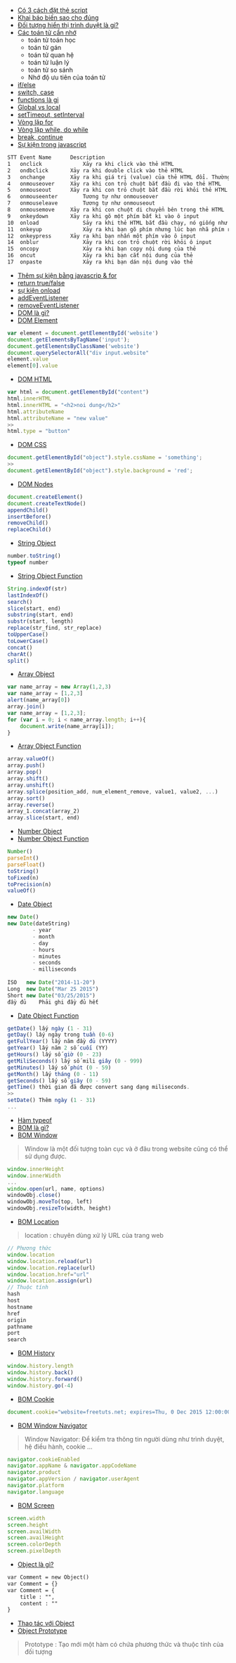 - [Có 3 cách đặt thẻ script](https://trello.com/c/5sm3mWW3/4-js-javascript-l%C3%A0-g%C3%AC-1)
- [Khai báo biến sao cho đúng](https://trello.com/c/tr412o82/5-js-khai-b%C3%A1o-bi%E1%BA%BFn-2)
- [Đối tượng hiển thị trình duyệt là gi?](https://trello.com/c/6sVHyEg7/6-js-h%C3%A0m-alert-confirm-v%C3%A0-prompt-3)
- [Các toán tử cần nhớ](https://trello.com/c/NTktUUCX/7-js-các-toán-tử-4)
    + toán tử toán học
    + toán tử gán
    + toán tử quan hệ
    + toán tử luận lý
    + toán tử so sánh
    + Nhớ độ ưu tiên của toán tử
- [if/else](https://trello.com/c/lGeiSt5C/8-js-l%E1%BB%87nh-if-else-5)
- [switch, case](https://trello.com/c/2BwQc2qC/9-js-l%E1%BB%87nh-switch-case-6)
- [functions là gi](https://trello.com/c/SduJ3Qwi/10-js-function-7)
- [Global vs local](https://trello.com/c/OAP3LT1j/11-js-biến-toàn-cục-và-cục-bộ-8)
- [setTimeout, setInterval](https://trello.com/c/PxctX5sT/14-js-settimeout-setinterval-11)
- [Vòng lặp for](https://trello.com/c/gWdye63t/15-js-vòng-lặp-for-12)
- [Vòng lặp while, do while](https://trello.com/c/pDQ9C9GU/16-js-v%C3%B2ng-l%E1%BA%B7p-while-do-while-13)
- [break, continue](https://trello.com/c/qo6IcEVI/17-js-l%E1%BB%87nh-break-continue-14)
- [Sự kiện trong javascript](https://trello.com/c/NsMWxLHg/18-js-sự-kiện-event-là-gì-15)
```html
STT	Event Name	    Description
1	onclick             Xảy ra khi click vào thẻ HTML
2	ondbclick	    Xảy ra khi double click vào thẻ HTML
3	onchange	    Xảy ra khi giá trị (value) của thẻ HTML đổi. Thường dùng trong các đối thẻ form input
4	onmouseover	    Xảy ra khi con trỏ chuột bắt đầu đi vào thẻ HTML
5	onmouseout	    Xảy ra khi con trỏ chuột bắt đầu rời khỏi thẻ HTML
6	onmouseenter	    Tương tự như onmouseover
7	onmouseleave	    Tương tự như onmouseout
8	onmousemove	    Xảy ra khi con chuột di chuyển bên trong thẻ HTML
9	onkeydown	    Xảy ra khi gõ một phím bất kì vào ô input
10	onload	            Sảy ra khi thẻ HTML bắt đầu chạy, nó giống như hàm khởi tạo trong lập trình hướng đối tượng vậy đó.
11	onkeyup	            Xảy ra khi bạn gõ phím nhưng lúc bạn nhã phím ra sẽ được kích hoạt
12	onkeypress	    Xảy ra khi bạn nhấn môt phím vào ô input
14	onblur	            Xảy ra khi con trỏ chuột rời khỏi ô input
15	oncopy	            Xảy ra khi bạn copy nội dung của thẻ
16	oncut	            Xảy ra khi bạn cắt nội dung của thẻ
17	onpaste	            Xảy ra khi bạn dán nội dung vào thẻ
```
- [Thêm sự kiện bằng javascrip & for](https://trello.com/c/sFHdiH08/19-js-thêm-sự-kiện-event-16)
- [return true/false](https://trello.com/c/JGaACbVx/20-js-return-true-false-17)
- [sự kiện onload](https://trello.com/c/LxcgVCHs/21-js-sự-kiện-onload-18)
- [addEventListener](https://trello.com/c/VK7T4Qxn/22-js-hàm-addeventlistener-19)
- [removeEventListener](https://trello.com/c/0C6JqmyI/23-js-hàm-removeeventlistener-20)
- [DOM là gì?](https://trello.com/c/mHZzhQUp/24-js-dom-là-gì-21)
- [DOM Element](https://trello.com/c/qOtlzmLX/25-js-dom-element-22)
```javascript
var element = document.getElementById('website')
document.getElementsByTagName('input');
document.getElementsByClassName('website')
document.querySelectorAll("div input.website"
element.value
element[0].value
```
- [DOM HTML](https://trello.com/c/PpvIPtcC/26-js-dom-html-23)
```javascript
var html = document.getElementById("content")
html.innerHTML
html.innerHTML = "<h2>noi dung</h2>"
html.attributeName
html.attributeName = "new value"
>>
html.type = "button"
```
- [DOM CSS](https://trello.com/c/qCl10JA9/27-js-dom-css-24)
```javascript
document.getElementById("object").style.cssName = 'something';
>>
document.getElementById("object").style.background = 'red';
```
- [DOM Nodes](https://trello.com/c/L0Wvf20O/28-js-dom-nodes-25)
```javascript
document.createElement()
document.createTextNode()
appendChild()
insertBefore()
removeChild()
replaceChild()
```
- [String Object](https://trello.com/c/LTxZALUI/30-js-string-object-27)
```javascript
number.toString()
typeof number
```
- [String Object Function](https://trello.com/c/mNFplg4v/31-js-string-object-function-28)
```javascript
String.indexOf(str)
lastIndexOf()
search()
slice(start, end)
substring(start, end)
substr(start, length)
replace(str_find, str_replace)
toUpperCase()
toLowerCase()
concat()
charAt()
split()
```
- [Array Object](https://trello.com/c/pffrZkNv/32-js-array-object-29)
```javascript
var name_array = new Array(1,2,3)
var name_array = [1,2,3]
alert(name_array[0])
array.join()
var name_array = [1,2,3];
for (var i = 0; i < name_array.length; i++){
    document.write(name_array[i]);
}
```
- [Array Object Function](https://trello.com/c/JGtZNjLs/33-js-array-object-function-30)
```javascript
array.valueOf()
array.push()
array.pop()
array.shift()
array.unshift()
array.splice(position_add, num_element_remove, value1, value2, ...)
array.sort()
array.reverse()
array_1.concat(array_2)
array.slice(start, end)
```
- [Number Object](https://trello.com/c/qdhiQlai/34-js-number-object-31)
- [Number Object Function](https://trello.com/c/pMyMfZrg/35-js-number-object-function-32)
```javascript
Number()
parseInt()
parseFloat()
toString()
toFixed(n)
toPrecision(n)
valueOf()
```
- [Date Object](https://trello.com/c/C07RqZRU/36-js-date-object-33)
```javascript
new Date()
new Date(dateString)
        - year
        - month
        - day
        - hours
        - minutes
        - seconds
        - milliseconds
        
ISO   new Date("2014-11-20")
Long  new Date("Mar 25 2015")
Short new Date("03/25/2015")
đầy đủ    Phải ghi đầy đủ hết
```
- [Date Object Function](https://trello.com/c/fEPjquEY/37-js-date-object-function-34)
```javascript
getDate() lấy ngày (1 - 31)
getDay() lấy ngày trong tuần (0-6)
getFullYear() lấy năm đầy đủ (YYYY)
getYear() lấy năm 2 số cuối (YY)
getHours() lấy số giờ (0 - 23)
getMiliSeconds() lấy số mili giây (0 - 999)
getMinutes() lấy số phút (0 - 59)
getMonth() lấy tháng (0 - 11)
getSeconds() lấy số giây (0 - 59)
getTime() thời gian đã được convert sang dạng miliseconds.
>>
setDate() Thêm ngày (1 - 31)
...
```
- [Hàm typeof](https://trello.com/c/0Kj1fKad/38-js-hàm-typeof-35)
- [BOM là gì?](https://trello.com/c/yrdLKCEJ/39-js-bom-là-gì-36)
- [BOM Window](https://trello.com/c/nbvXKzip/40-js-bom-window-37)
> Window là một đối tượng toàn cục và ở đâu trong website cũng có thể sử dụng được.

```javascript
window.innerHeight
window.innerWidth
...
window.open(url, name, options)
windowObj.close()
windowObj.moveTo(top, left)
windowObj.resizeTo(width, height)
```
- [BOM Location](https://trello.com/c/JBD0GqIm/41-js-bom-location-38)
> location : chuyên dùng xử lý URL của trang web

```javascript
// Phương thức
window.location
window.location.reload(url)
window.location.replace(url)
window.location.href="url"
window.location.assign(url)
// Thuộc tính
hash
host
hostname
href
origin
pathname
port
search
```
- [BOM History](https://trello.com/c/R80gSkSR/42-js-bom-history-39)
```javascript
window.history.length
window.history.back()
window.history.forward()
window.history.go(-4)
```
- [BOM Cookie](https://trello.com/c/GLLLvPOi/43-js-bom-cookie-40)
```javascript
document.cookie="website=freetuts.net; expires=Thu, 0 Dec 2015 12:00:00 UTC";
```
- [BOM Window Navigator](https://trello.com/c/8PUFCaiJ/44-js-bom-window-navigator-41)
> Window Navigator: Để kiểm tra thông tin người dùng như trình duyệt, hệ điều hành, cookie ...


```javascript
navigator.cookieEnabled
navigator.appName & navigator.appCodeName
navigator.product
navigator.appVersion / navigator.userAgent
navigator.platform
navigator.language
```
- [BOM Screen](https://trello.com/c/fjIMtZji/45-js-bom-screen-42)
```javascript
screen.width
screen.height
screen.availWidth
screen.availHeight
screen.colorDepth
screen.pixelDepth
```
- [Object là gì?](https://trello.com/c/xmiQTwXR/46-js-object-là-gì-43)

```html
var Comment = new Object()
var Comment = {}
var Comment = {
    title : "",
    content : ""
}
```
- [Thao tác với Object](https://trello.com/c/JK54CxsZ/47-js-thao-tác-với-object-44)
- [Object Prototype](https://trello.com/c/f0FZSjaK/48-js-object-prototype-45)
> Prototype : Tạo mới một hàm có chứa phương thức và thuộc tính của đối tượng

